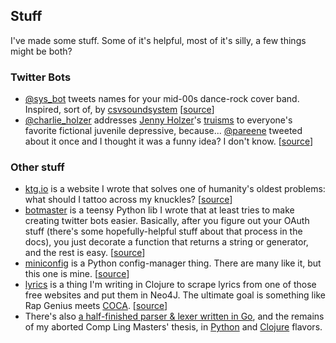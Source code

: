 ## Stuff
I've made some stuff. Some of it's helpful, most of it's silly, a few things
might be both? 

### Twitter Bots

* [@sys_bot](http://twitter.com/__sys__bot__) tweets names for your mid-00s
    dance-rock cover band. Inspired, sort of, by
    [csvsoundsystem](https://twitter.com/csvsoundsystem)
    \[[source](https://github.com/swizzard/sys_bot)\]
* [@charlie_holzer](http://twitter.com/charlie_holzer) addresses
    [Jenny Holzer](https://en.wikipedia.org/wiki/Jenny_Holzer)'s
    [truisms](https://mfx.dasburo.com/art/truisms.html) to everyone's
    favorite fictional juvenile depressive, because...
    [@pareene](http://twitter.com/pareene) tweeted about it once and I thought
    it was a funny idea? I don't know.
    \[[source](https://github.com/swizzard/true_charlie_brown)\]

### Other stuff

* [ktg.io](http://www.ktg.io) is a website I wrote that solves one of
    humanity's oldest problems: what should I tattoo across my knuckles?
    \[[source](https://github.com/swizzard/ktg.io)\]
* [botmaster](https://github.com/swizzard/botmaster) is a teensy Python lib I
    wrote that at least tries to make creating twitter bots easier. Basically,
    after you figure out your OAuth stuff (there's some hopefully-helpful stuff
    about that process in the docs), you just decorate a function that returns
    a string or generator, and the rest is easy.
    \[[source](https://github.com/swizzard/botmaster)\]
* [miniconfig](https://github.com/swizzard/miniconfig) is a Python
    config-manager thing. There are many like it, but this one is mine.
    \[[source](https://github.com/swizzard/miniconfig)\]
* [lyrics](https://github.com/swizzard/lyrics) is a thing I'm writing in
    Clojure to scrape lyrics from one of those free websites and put them in
    Neo4J. The ultimate goal is something like Rap Genius meets
    [COCA](http://corpus.byu.edu/coca/).
    \[[source](https://github.com/swizzard/lyrics)\]
* There's also
    [a half-finished parser & lexer written in Go](https://github.com/swizzard/rakerdirz),
    and the remains of my aborted Comp Ling Masters' thesis, in
    [Python](https://github.com/swizzard/ts) and
    [Clojure](https://github.com/swizzard/ts-clojure) flavors.
